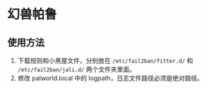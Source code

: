 # 幻兽帕鲁

## 使用方法

1. 下载规则和小黑屋文件，分别放在 `/etc/fail2ban/fitter.d/` 和 `/etc/fail2ban/jali.d/` 两个文件夹里面。
2. 修改 palworld.local 中的 logpath，日志文件路径必须是绝对路径。
